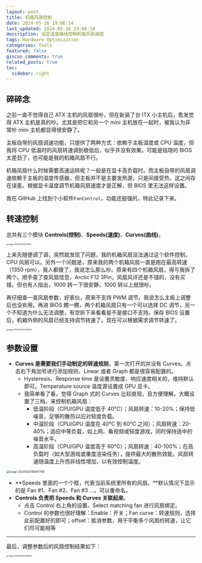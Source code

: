 ```yaml
---
layout: post
title: 机箱风扇控制
date: 2024-05-26 19:06:14
last_updated: 2024-05-26 19:06:14
description: 设定温度曲线控制机箱风扇速度
tags: Hardware Optimization
categories: Tools
featured: false
giscus_comments: true
related_posts: true
toc:
  sidebar: right
---
```


## 碎碎念

之前一直不觉得自己 ATX 主机的风扇很吵，但在新装了台 ITX 小主机后，愈发觉得 ATX 主机是真的吵。尤其是把它和另一个 mini 主机放在一起时，被我认为非常吵 mini 主机都显得很安静了。

主板自带的风扇调速功能，只提供了两种方式：依赖于主板温度或 CPU 温度，但我将 CPU 低温时的风扇转速调到极低后，似乎并没有效果。可能是铭瑄的 BIOS 太差劲了，也可能是我的机箱风扇不行。

机箱风扇什么时候需要高速运转呢？一般是在显卡高负载时。而主板自带的风扇调速依赖于主板的温度传感器，但主板并不是主要发热源，只是间接受热，这之间存在误差。根据显卡温度调节机箱风扇速度才是正解，但 BIOS 里无法这样设置。

我在 GitHub 上找到个小软件`FanControl`，功能还挺强的，特此记录下来。

## 转速控制

总共有三个模块 **Controls(控制)**、**Speeds(速度)**、**Curves(曲线)**。

<img src="https://xwj770427414.oss-cn-beijing.aliyuncs.com/img/image-20240620182749451.png" alt="image-20240620182749451" style="zoom: 33%;" />

上来先随便调了调，突然就发现了问题，我的机箱风扇没法通过这个软件控制，CPU 风扇可以。另外一个问题是，原来我的两个机箱风扇一直是跑在最高转速（1350 rpm），我人都傻了，我说怎么那么吵。原来有四个机箱风扇，得亏我拆了两个。顺手查了查风扇信息，Arctic F12 3Pin，风扇风评还是不错的，没有买错。但也有人指出，1000 转一下很安静，1000 转以上就很吵。

再仔细查一查风扇参数，好家伙，原来不支持 PWM 调节。我说怎么主板上调整后也没有用。再进 BIOS 瞧一瞧，两个机箱风扇只有一个可以选择 DC 调节，另一个不知道为什么无法调整，有空拆下来看看是不是接口不支持。保存 BIOS 设置后，机箱外侧的风扇已经支持调节转速了。现在可以根据需求调节转速了。

<img src="https://xwj770427414.oss-cn-beijing.aliyuncs.com/img/image-20240620184306186.png" alt="image-20240620184306186" style="zoom: 33%;" />

## 参数设置

- **Curves 是需要我们手动制定的转速规则**，第一次打开的并没有 Curves。点击右下角加号进行添加规则，Linear 或者 Graph 都是很容易配置的。
  - Hysteresis、Response time 是设置灵敏度、响应速度相关的，维持默认即可。Temperature source 温度源设置成 GPU 显卡。
  - 我简单看了看，觉得 Graph 式的 Curves 比较直观，且方便理解。大概设置了三档，来控制机箱风扇：
    - 低温阶段（CPU/GPU 温度低于 40°C）；风扇转速：10-20%；保持低噪音，足够的散热以应对轻度负载。
    - 中温阶段（CPU/GPU 温度在 40°C 到 60°C 之间）；风扇转速：20-40%；适应中等负载，如上网、看视频或轻度游戏，同时保持适中的噪音水平。
    - 高温阶段（CPU/GPU 温度高于 60°C）；风扇转速：40-100%；在高负载时（如大型游戏或重度渲染任务），提供最大的散热效能，风扇转速随温度上升而非线性增加，以有效控制温度。

<img src="https://xwj770427414.oss-cn-beijing.aliyuncs.com/img/image-20240620185657196.png" alt="image-20240620185657196" style="zoom: 50%;" />

- **Speeds 里面的一个个框，代表当前系统里所有的风扇。**默认情况下显示的是 Fan #1、Fan #2、Fan #3 ...，可以重命名。
- **Controls 负责把 Speeds 和 Curves 关联起来**。
  - 点击 Control 右上角的设置、Select matching fan 进行风扇绑定。
  - Control 的参数也很好理解：Enable：开关；Fan curve：转速规则，选择此前配置好的即可；offset：抵消参数，用于平衡多个风扇的转速，让它们尽可能相等

---

最后，调整参数后的风扇控制结果如下：

<img src="https://xwj770427414.oss-cn-beijing.aliyuncs.com/img/image-20240620190508654.png" alt="image-20240620190508654" style="zoom: 33%;" />
